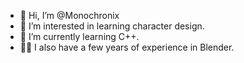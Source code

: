 - 👋 Hi, I’m @Monochronix
- 👀 I’m interested in learning character design.
- 🌱 I’m currently learning C++.
- 👨‍💻 I also have a few years of experience in Blender.

<!---
Monochronix/Monochronix is a ✨ special ✨ repository because its `README.md` (this file) appears on your GitHub profile.
You can click the Preview link to take a look at your changes.
--->
